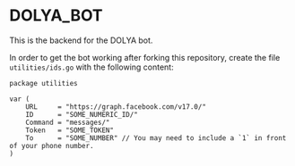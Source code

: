 # DOLYA_BOT
This is the backend for the DOLYA bot.

In order to get the bot working after forking this repository, create the file `utilities/ids.go` with the following content:
```golang
package utilities

var (
	URL     = "https://graph.facebook.com/v17.0/"
	ID      = "SOME_NUMERIC_ID/"
	Command = "messages/"
	Token   = "SOME_TOKEN"
	To      = "SOME_NUMBER" // You may need to include a `1` in front of your phone number.
)
```